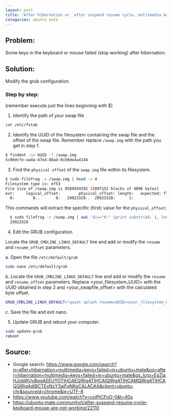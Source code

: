 ```yaml
---
layout: post
title: "After hibernation or  after suspend resume cycle, multimedia keys or the mouse failed in Ubuntu MATE"
categories: ubuntu mate
---
```


## Problem: 
Some keys in the keyboard or mouse failed (stop working) after hibernation.

## Solution:
Modify the grub configuration.

### Step by step:
(remember execute just the lines beginning with $)

1. Identify the path of your swap file

  ```bash
  cat /etc/fstab
  ```

2. Identify the UUID of the filesystem containing the swap file and the offset of the swap file. Remember replace `/swap.img` with the path you get in step 1.
  ```bash
  $ findmnt -no UUID -T /swap.img
  5c00dcfe-aa4a-47e4-88ad-0cb9de4a4144
  ```

3. Find the `physical offset` of the `swap.img` file within its filesystem.

  ```bash
  $ sudo filefrag -v /swap.img | head -n 4
  Filesystem type is: ef53
  File size of /swap.img is 8589934592 (2097152 blocks of 4096 bytes)
  ext:     logical_offset:        physical_offset: length:   expected: flags:
    0:        0..       0:   29923328..  29923328:      1:            
  ```

  This commands will extract the specific (first) value for the `physical_offset`:
  ```bash
    $ sudo filefrag -v /swap.img | awk '$1=="0:" {print substr($4, 1, length($4)-2); exit}'
    29923328
  ```

4. Edit the GRUB configuration.
 
  Locate the `GRUB_CMDLINE_LINUX_DEFAULT` line and add or modify the `resume` and `resume_offset` parameters.

  a. Open the file `/etc/default/grub`
  ```bash
  sudo nano /etc/default/grub
  ```
  b. Locate the `GRUB_CMDLINE_LINUX_DEFAULT` line and add or modify the `resume` and `resume_offset` parameters. Replace <your_filesystem_UUID> with the UUID obtained in step 2 and <your_swapfile_offset> with the calculated byte offset.

  ```bash
  GRUB_CMDLINE_LINUX_DEFAULT="quiet splash resume=UUID=<your_filesystem_UUID> resume_offset=<your_swapfile_offset>"
  ```
  c. Save the file and exit nano.


5. Update GRUB and reboot your computer.

  ```bash
  sudo update-grub
  reboot
  ```



## Source: 
- Google search: <https://www.google.com/search?q=after+hibernation+multimedia+keys+failed+in+ubuntu+mate&oq=after+hibernation+multimedia+keys+failed+in+ubuntu+mate&gs_lcrp=EgZjaHJvbWUyBggAEEUYOTIHCAEQIRigATIHCAIQIRigATIHCAMQIRigATIHCAQQIRigAdIBCTExNzY3ajFqN6gCALACAA&client=ubuntu-chr&sourceid=chrome&ie=UTF-8>
- <https://www.youtube.com/watch?v=coiPtCFnO-0&t=40s>
- <https://ubuntu-mate.community/t/after-suspend-resume-cycle-keyboard-mouse-are-not-working/22110>





